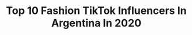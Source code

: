 ---
title: Top 10 Fashion TikTok Influencers In Argentina In 2020
description: >-
  Find top fashion TikTok influencers in Argentina in 2020. Most popular hashtags: #fashion #parati #fyp #foryou.
platform: TikTok
hits: 48
text_top: Discover the best TikTok accounts on inBeat.
text_bottom: Our database aggregates 48 TikTok influencers like this in Argentina for you to collaborate.
profiles:
  - username: "santiagoartemis"
    fullname: >-
      Santiago Artemis
    bio: >-
      Fashion designer, artist, author & entertainer.
    location: "Argentina"
    followers: 46100
    engagement: 658
    commentsToLikes: 0.017954
    id: cka6mh8rb76e20i78vzn7ltxp
    verified: false
    hashtags: "#neneleakes, #moria, #santiagoartemis, #corteyconfeccion"
  - username: "houseoffashionok"
    fullname: >-
      House Of Fashion
    bio: >-
      Fashion Designer🇦🇷 Ig donde encontrar mis patrones: @houseoffashionok
    location: "Argentina"
    followers: 37600
    engagement: 634
    commentsToLikes: 0.014024
    id: ckb11irxspx6l0j23q3agkc30
    verified: false
    hashtags: "#tutorial, #sewingdiy, #diy, #sewingmachine"
  - username: "tiziferri.ok"
    fullname: >-
      tizi ferri
    bio: >-
      Fashion Design IG: tiziferri.ok 👇🏻(Vendo lo que hago en instagram)😊👇🏻
    location: "Argentina"
    followers: 53300
    engagement: 1213
    commentsToLikes: 0.007672
    id: ckamwyivdar240i78ji2eq7n5
    verified: false
    hashtags: "#fashion, #thrifting, #fashiondesigner, #vintageclothes"
  - username: "ivasgarcia"
    fullname: >-
      Iva
    bio: >-
      ❥ FASHION ACADEMY ❥ Fashion & Trends FOLLOW IG: @ivasgarcia & @random.experience
    location: "Argentina"
    followers: 31400
    engagement: 804
    commentsToLikes: 0.008971
    id: ckacgnf3rvurf0i78hei5opwr
    verified: false
    hashtags: "#nyc, #nyfw, #fyp, #moda"
  - username: "julita.okey"
    fullname: >-
      July
    bio: >-
      Argentina 🇦🇷 IG @julita.okey Fashion 👠 Tips, look, fun #fashionlover
    location: "Argentina"
    followers: 19800
    engagement: 278
    commentsToLikes: 0.014148
    id: ckd64yrb52n3r0j23v7lwqlbq
    verified: false
    hashtags: "#paratii, #detalles, #foryoupage, #tip"
  - username: "danielamilagrosok"
    fullname: >-
      Daniela Milagros 🧛🏻‍♀️
    bio: >-
      16🇦🇷 ig @danielamilagrosok snap danimiilagros 🎤/🎹/🎬/🧛🏻‍♀️
    location: "Argentina"
    followers: 876700
    engagement: 2142
    commentsToLikes: 0.012583
    id: ck8sd3cpvdzim0j78ty3sei4h
    verified: true
    hashtags: "#chicaidealyatra, #fashionnovapartner, #chicaideal, #lagrosera"
  - username: "valenventecol"
    fullname: >-
      queen v🪐
    bio: >-
      mi contenido es tan random como yo. insta: valen.ventecol 🇦🇷. 19.
    location: "Argentina"
    followers: 266600
    engagement: 2823
    commentsToLikes: 0.015490
    id: ck99anriwidfi0j78tz6ztznk
    verified: false
    hashtags: "#terror, #juegos, #argentina, #fashion"
  - username: "agosnisiok"
    fullname: >-
      agosnisi
    bio: >-
      Artista Argentina 🇦🇷 me caes piola✨✨ “Que tanto” Single👇🏼💓
    location: "Argentina"
    followers: 1600000
    engagement: 1771
    commentsToLikes: 0.009552
    id: ck8s83xj1rwe00j78fzcg0vat
    verified: true
    hashtags: "#fashion, #fyp, #song, #love"
  - username: "melercoli"
    fullname: >-
      Mel 
    bio: >-
      📸Photographer based in Buenos Aires,Argentina🇦🇷 Consultas por instagram
    location: "Argentina"
    followers: 48100
    engagement: 1829
    commentsToLikes: 0.018172
    id: cka6p5b7ei9jm0i781wfw7oq5
    verified: false
    hashtags: "#fotografocheck, #fotografia, #photography101, #argentina"
  - username: "lautarobaezz"
    fullname: >-
      lautaro baez
    bio: >-
      podes ser puto pero no seas trolo man dale seguime ig: @baezlautaro_
    location: "Argentina"
    followers: 20000
    engagement: 1689
    commentsToLikes: 0.012662
    id: ckb9lqmaqeifp0j23h8usotou
    verified: false
    hashtags: "#greenscreen, #metgala, #gay, #fashion"
---